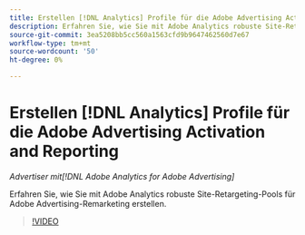 ```yaml
---
title: Erstellen [!DNL Analytics] Profile für die Adobe Advertising Activation and Reporting
description: Erfahren Sie, wie Sie mit Adobe Analytics robuste Site-Retargeting-Pools für Adobe Advertising-Remarketing erstellen.
source-git-commit: 3ea5208bb5cc560a1563cfd9b9647462560d7e67
workflow-type: tm+mt
source-wordcount: '50'
ht-degree: 0%

---
```


# Erstellen [!DNL Analytics] Profile für die Adobe Advertising Activation and Reporting

*Advertiser mit[!DNL Adobe Analytics for Adobe Advertising]*

Erfahren Sie, wie Sie mit Adobe Analytics robuste Site-Retargeting-Pools für Adobe Advertising-Remarketing erstellen.

>[!VIDEO](https://video.tv.adobe.com/v/33503)

